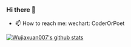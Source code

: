### Hi there 👋

- 📫 How to reach me: wechart: CoderOrPoet

[![Wujiaxuan007's github stats](https://github-readme-stats.vercel.app/api?username=Wujiaxuan007 "![Wujiaxuan007's github stats")](https://github.com/Wujiaxuan007/github-readme-stats)


<!--
**Wujiaxuan007/Wujiaxuan007** is a ✨ _special_ ✨ repository because its `README.md` (this file) appears on your GitHub profile.

Here are some ideas to get you started:

- 🔭 I’m currently working on ...
- 🌱 I’m currently learning ...
- 👯 I’m looking to collaborate on ...
- 🤔 I’m looking for help with ...
- 💬 Ask me about ...
- 📫 How to reach me: ...
- 😄 Pronouns: ...
- ⚡ Fun fact: ...
-->
